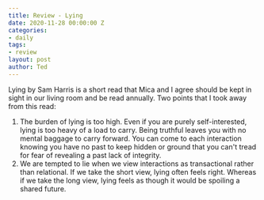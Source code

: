 ```yaml
---
title: Review - Lying
date: 2020-11-28 00:00:00 Z
categories:
- daily
tags:
- review
layout: post
author: Ted
---
```


Lying by Sam Harris is a short read that Mica and I agree should be kept in sight in our living room and be read annually. Two points that I took away from this read: 

1. The burden of lying is too high. Even if you are purely self-interested, lying is too heavy of a load to carry. Being truthful leaves you with no mental baggage to carry forward. You can come to each interaction knowing you have no past to keep hidden or ground that you can't tread for fear of revealing a past lack of integrity. 
1. We are tempted to lie when we view interactions as transactional rather than relational. If we take the short view, lying often feels right. Whereas if we take the long view, lying feels as though it would be spoiling a shared future. 
